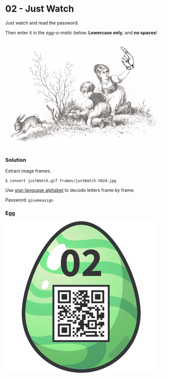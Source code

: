 # 02 - Just Watch

Just watch and read the password.

Then enter it in the *egg-o-matic* below. **Lowercase only**, and **no spaces**!

![justWatch.gif](files/justWatch.gif "justWatch.gif")

### Solution

Extract image frames.

```
$ convert justWatch.gif frames/justWatch-%02d.jpg
```

Use [sign language alphabet](https://image.shutterstock.com/z/stock-vector-vector-illustration-of-sign-language-hands-and-alphabet-75875101.jpg) to decode letters frame by frame.

Password: `givemeasign`

### Egg

![egg.png](files/egg.png "egg.png")
